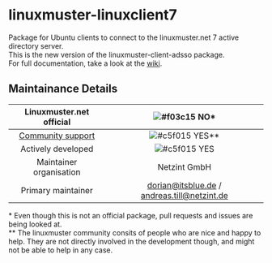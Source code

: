 # linuxmuster-linuxclient7

Package for Ubuntu clients to connect to the linuxmuster.net 7 active directory server.  
This is the new version of the linuxmuster-client-adsso package.  
For full documentation, take a look at the [wiki](https://github.com/linuxmuster/linuxmuster-linuxclient7/wiki).

## Maintainance Details
    
Linuxmuster.net official | ![#f03c15](https://via.placeholder.com/15/f03c15/000000?text=+)  NO*
:---: | :---: 
[Community support](https://ask.linuxmuster.net) | ![#c5f015](https://via.placeholder.com/15/c5f015/000000?text=+)  YES**
Actively developed | ![#c5f015](https://via.placeholder.com/15/c5f015/000000?text=+)  YES
Maintainer organisation |  Netzint GmbH  
Primary maintainer | dorian@itsblue.de / andreas.till@netzint.de  
    
\* Even though this is not an official package, pull requests and issues are being looked at.  
** The linuxmuster community consits of people who are nice and happy to help. They are not directly involved in the development though, and might not be able to help in any case.
